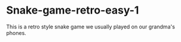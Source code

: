 # Snake-game-retro-easy-1
 This is a retro style snake game we usually played on our grandma's phones. 
